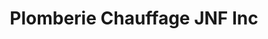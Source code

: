 ---
title: "Plomberie Chauffage JNF Inc"
url: /victoriaville/plomberie-chauffage-jnf-inc/
shop: trade
---